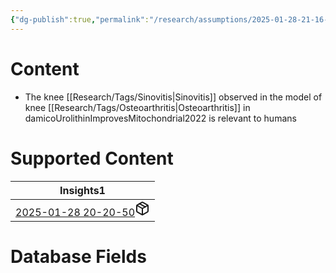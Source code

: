 ```yaml
---
{"dg-publish":true,"permalink":"/research/assumptions/2025-01-28-21-16-36/","updated":"2025-01-28T21:22:19-05:00"}
---
```


# Content
- The knee [[Research/Tags/Sinovitis\|Sinovitis]] observed in the model of knee [[Research/Tags/Osteoarthritis\|Osteoarthritis]] in damicoUrolithinImprovesMitochondrial2022 is relevant to humans
# Supported Content
<div><table class="dataview table-view-table"><thead class="table-view-thead"><tr class="table-view-tr-header"><th class="table-view-th"><span>Insights</span><span class="dataview small-text">1</span></th></tr></thead><tbody class="table-view-tbody"><tr><td><span><a data-tooltip-position="top" aria-label="Research/Takeaways/2025-01-28 20-20-50.md" data-href="Research/Takeaways/2025-01-28 20-20-50.md" href="Research/Takeaways/2025-01-28 20-20-50.md" class="internal-link" target="_blank" rel="noopener nofollow" fileclass-name="Research Links">2025-01-28 20-20-50</a><a class="metadata-menu fileclass-icon"><svg xmlns="http://www.w3.org/2000/svg" width="24" height="24" viewBox="0 0 24 24" fill="none" stroke="currentColor" stroke-width="2" stroke-linecap="round" stroke-linejoin="round" class="svg-icon lucide-package"><path d="m7.5 4.27 9 5.15"></path><path d="M21 8a2 2 0 0 0-1-1.73l-7-4a2 2 0 0 0-2 0l-7 4A2 2 0 0 0 3 8v8a2 2 0 0 0 1 1.73l7 4a2 2 0 0 0 2 0l7-4A2 2 0 0 0 21 16Z"></path><path d="m3.3 7 8.7 5 8.7-5"></path><path d="M12 22V12"></path></svg></a></span></td></tr></tbody></table></div>

# Database Fields